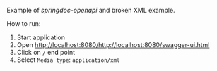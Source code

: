 Example of *springdoc-openapi* and broken XML example.

How to run:

1. Start application
2. Open [http://localhost:8080/http://localhost:8080/swagger-ui.html](http://localhost:8080/http://localhost:8080/swagger-ui.html)
3. Click on `/` end point
4. Select `Media type`: `application/xml`
